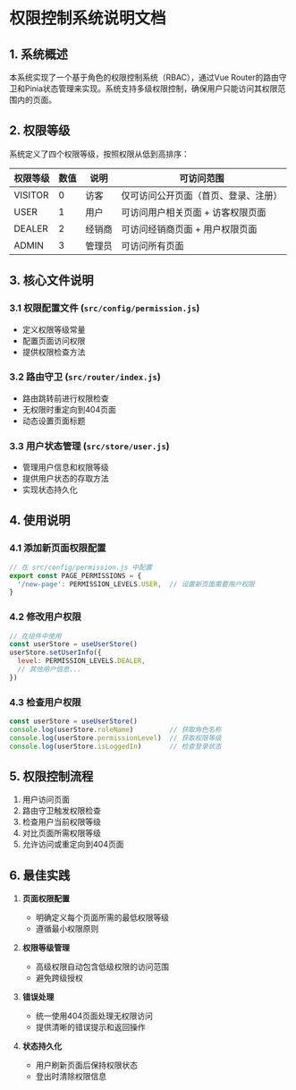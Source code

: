 # 权限控制系统说明文档

## 1. 系统概述

本系统实现了一个基于角色的权限控制系统（RBAC），通过Vue Router的路由守卫和Pinia状态管理来实现。系统支持多级权限控制，确保用户只能访问其权限范围内的页面。

## 2. 权限等级

系统定义了四个权限等级，按照权限从低到高排序：

| 权限等级 | 数值 | 说明 | 可访问范围 |
|---------|------|------|------------|
| VISITOR | 0    | 访客 | 仅可访问公开页面（首页、登录、注册） |
| USER    | 1    | 用户 | 可访问用户相关页面 + 访客权限页面 |
| DEALER  | 2    | 经销商 | 可访问经销商页面 + 用户权限页面 |
| ADMIN   | 3    | 管理员 | 可访问所有页面 |

## 3. 核心文件说明

### 3.1 权限配置文件 (`src/config/permission.js`)
- 定义权限等级常量
- 配置页面访问权限
- 提供权限检查方法

### 3.2 路由守卫 (`src/router/index.js`)
- 路由跳转前进行权限检查
- 无权限时重定向到404页面
- 动态设置页面标题

### 3.3 用户状态管理 (`src/store/user.js`)
- 管理用户信息和权限等级
- 提供用户状态的存取方法
- 实现状态持久化

## 4. 使用说明

### 4.1 添加新页面权限配置
```javascript
// 在 src/config/permission.js 中配置
export const PAGE_PERMISSIONS = {
  '/new-page': PERMISSION_LEVELS.USER,  // 设置新页面需要用户权限
}
```

### 4.2 修改用户权限
```javascript
// 在组件中使用
const userStore = useUserStore()
userStore.setUserInfo({
  level: PERMISSION_LEVELS.DEALER,
  // 其他用户信息...
})
```

### 4.3 检查用户权限
```javascript
const userStore = useUserStore()
console.log(userStore.roleName)         // 获取角色名称
console.log(userStore.permissionLevel)  // 获取权限等级
console.log(userStore.isLoggedIn)       // 检查登录状态
```

## 5. 权限控制流程

1. 用户访问页面
2. 路由守卫触发权限检查
3. 检查用户当前权限等级
4. 对比页面所需权限等级
5. 允许访问或重定向到404页面

## 6. 最佳实践

1. **页面权限配置**
   - 明确定义每个页面所需的最低权限等级
   - 遵循最小权限原则

2. **权限等级管理**
   - 高级权限自动包含低级权限的访问范围
   - 避免跨级授权

3. **错误处理**
   - 统一使用404页面处理无权限访问
   - 提供清晰的错误提示和返回操作

4. **状态持久化**
   - 用户刷新页面后保持权限状态
   - 登出时清除权限信息


